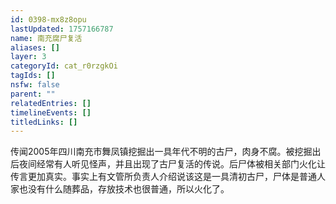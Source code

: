 ```yaml
---
id: 0398-mx8z8opu
lastUpdated: 1757166787
name: 南充腐尸复活
aliases: []
layer: 3
categoryId: cat_r0rzgkOi
tagIds: []
nsfw: false
parent: ""
relatedEntries: []
timelineEvents: []
titledLinks: []
---
```


传闻2005年四川南充市舞凤镇挖掘出一具年代不明的古尸，肉身不腐。被挖掘出后夜间经常有人听见怪声，并且出现了古尸复活的传说。后尸体被相关部门火化让传言更加真实。事实上有文管所负责人介绍说该这是一具清初古尸，尸体是普通人家也没有什么随葬品，存放技术也很普通，所以火化了。